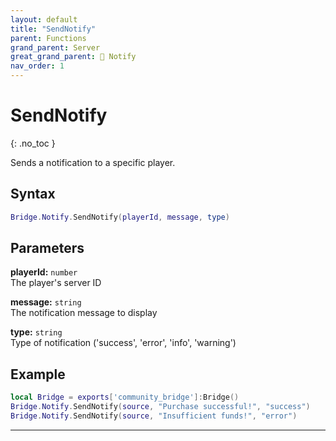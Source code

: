 ```yaml
---
layout: default
title: "SendNotify"
parent: Functions
grand_parent: Server
great_grand_parent: 🔔 Notify
nav_order: 1
---
```


# SendNotify
{: .no_toc }

Sends a notification to a specific player.

## Syntax

```lua
Bridge.Notify.SendNotify(playerId, message, type)
```

## Parameters

**playerId:** `number`  
The player's server ID

**message:** `string`  
The notification message to display

**type:** `string`  
Type of notification ('success', 'error', 'info', 'warning')

## Example

```lua
local Bridge = exports['community_bridge']:Bridge()
Bridge.Notify.SendNotify(source, "Purchase successful!", "success")
Bridge.Notify.SendNotify(source, "Insufficient funds!", "error")
```

---
